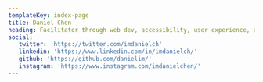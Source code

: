 ```yaml
---
templateKey: index-page
title: Daniel Chen
heading: Facilitator through web dev, accessibility, user experience, and more
social:
   twitter: 'https://twitter.com/imdanielch'
   linkedin: 'https://www.linkedin.com/in/imdanielch/'
   github: 'https://github.com/danielim/'
   instagram: 'https://www.instagram.com/imdanielchen/'
---
```


